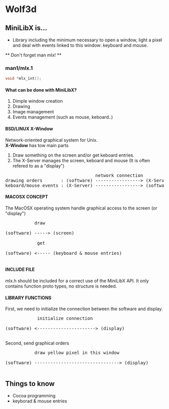 # Wolf3d

## MiniLibX is...
- Library including the minimum necessary to open a window, light a pixel and deal with events linked to this window: keyboard and mouse. 

** Don't forget man mlx! **  

### man1/mlx.1
```c
void *mlx_int();
```
#### What can be done with MiniLibX?
1. Dimple window creation
2. Drawing
3. Image management
4. Events management (such as mouse, keboard..)

#### BSD/LINUX X-Window
Network-oriented graphical system for Unix.<br>
**X-Window** has tow main parts<br>
1. Draw something on the screen and/or get keboard entries.
2. The X-Server manages the screen, keboard and mouse (It is often refered to as a "display")
<pre>                                  network connection  
drawing orders       : (software) -----------------> (X-Server)  
keboard/mouse events : (X-Server) -----------------> (software)  
</pre>
#### MACOSX CONCEPT
The MacOSX operating system handle graphical access to the screen (or "display")<br>

<pre>           draw<br>
(software) -----> (screen)<br>
            get<br>
(software) <----- (keyboard & mouse entries)<br>
</pre>
#### INCLUDE FILE
mlx.h should be included for a correct use of the MiniLibX API. It only contains function proto types, no structure is needed.

#### LIBRARY FUNCTIONS

First, we need to initialize the connection between the software and display.<br>
<pre>            initialize connection<br>
(software) <----------------------> (display)<br>
</pre>
Second, send graphical orders
<pre>
           draw yellow pixel in this window<br>
(software) --------------------------------> (display)<br>
</pre>

## Things to know
* Cocoa programming
* keyborad & mouse entries
